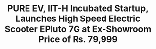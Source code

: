 ---
layout: post
title: PURE EV, IIT-H Incubated Startup, Launches High Speed Electric Scooter EPluto 7G at Ex-Showroom Price of Rs. 79,999
event_date: 09-02-2020
categories: pressrelease
link: Press Release - PURE EV, IIT-H Incubated Startup, Launches High Speed Electric Scooter EPluto 7G at Ex-Showroom Price of Rs. 79,999-09-02-2020.pdf
---